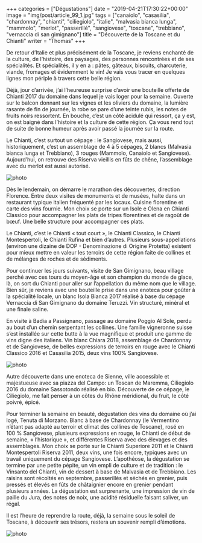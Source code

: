 +++
categories = ["Dégustations"]
date = "2019-04-21T17:30:22+00:00"
image = "img/post/article_99_1.jpg"
tags = ["canaiolo", "casasilia", "chardonnay", "chianti", "ciliegiolo", "italie", "malvasia bianca lunga", "mammolo", "merlot", "passerillé", "sangiovese", "toscane", "trebbiano", "vernaccia di san gimignano"] 
title = "Découverte de la Toscane et du Chianti"
writer = "Thomas"
+++

De retour d’Italie et plus précisément de la Toscane, je reviens enchanté de la culture, de l’histoire, des paysages, des personnes rencontrées et de ses spécialités. Et spécialités, il y en a : pâtes, gâteaux, biscuits, charcuterie, viande, fromages et évidemment le vin!
Je vais vous tracer en quelques lignes mon périple à travers cette belle région.

Déjà, jour d’arrivée, j’ai l’heureuse surprise d’avoir une bouteille offerte de Chianti 2017 du domaine dans lequel je vais loger pour la semaine. Ouverte sur le balcon donnant sur les vignes et les oliviers du domaine, la lumière rasante de fin de journée, la robe se pare d’une teinte rubis, les notes de fruits noirs ressortent. En bouche, c’est un côté acidulé qui ressort, ça y est, on est baigné dans l’histoire et la culture de cette région. Ça vous rend tout de suite de bonne humeur après avoir passé la journée sur la route.

Le Chianti, c’est surtout un cépage : le Sangiovese, mais aussi, historiquement, c’est un assemblage de 4 à 5 cépages, 2 blancs (Malvasia bianca lunga et Trebbiano), 3 rouges (Mammolo, Canaiolo et Sangiovese). Aujourd’hui, on retrouve des Riserva vieillis en fûts de chêne, l’assemblage avec du merlot est aussi autorisé.

![photo][2]

Dès le lendemain, on démarre le marathon des découvertes, direction Florence. Entre deux visites de monuments et de musées, halte dans un restaurant typique italien fréquenté par les locaux. Cuisine florentine et carte des vins fournie. Mon choix se porte sur un Isole e Olena en Chianti Classico pour accompagner les plats de tripes florentines et de ragoût de bœuf. Une belle structure pour accompagner ces plats.

Le Chianti, c’est le Chianti « tout court », le Chianti Classico, le Chianti Montespertoli, le Chianti Rufina et bien d’autres. Plusieurs sous-appellations (environ une dizaine de DOP - Denominazione di Origine Protetta) existent pour mieux mettre en valeur les terroirs de cette région faite de collines et de mélanges de roches et de sédiments.

Pour continuer les jours suivants, visite de San Gimignano, beau village perché avec ces tours du moyen-âge et son champion du monde de glace, là, on sort du Chianti pour aller sur l’appellation du même nom que le village. Bien sûr, je reviens avec une bouteille prise dans une enoteca pour goûter à la spécialité locale, un blanc Isola Bianca 2017 réalisé à base du cépage Vernaccia di San Gimignano du domaine Teruzzi. Vin structuré, minéral et une finale saline.

En visite à Badia a Passignano, passage au domaine Poggio Al Sole, perdu au bout d’un chemin serpentant les collines. Une famille vigneronne suisse s’est installée sur cette butte à la vue magnifique et produit une gamme de vins digne des italiens. Vin blanc Chiara 2018, assemblage de Chardonnay et de Sangiovese, de belles expressions de terroirs en rouge avec le Chianti Classico 2016 et Casasilia 2015, deux vins 100% Sangiovese.

![photo][3]

Autre découverte dans une enoteca de Sienne, ville accessible et majestueuse avec sa piazza del Campo: un Toscan de Maremma, Ciliegiolo 2016 du domaine Sassotondo réalisé en bio. Découverte de ce cépage, le Ciliegiolo, me fait penser à un côtes du Rhône méridional, du fruit, le côté poivré, épicé.

Pour terminer la semaine en beauté, dégustation des vins du domaine où j’ai logé, Tenuta di Morzano. Blanc à base de Chardonnay (le Vermentino n’étant pas adapté au terroir et climat des collines de Toscane), rosé en 100 % Sangiovese, plusieurs expressions en rouge, le Chianti de début de semaine, « l’historique », et différentes Riserva avec des élevages et des assemblages. Mon choix se porte sur le Chianti Superiore 2011 et le Chianti Montespertoli Riserva 2011, deux vins, une fois encore, typiques avec un travail uniquement du cépage Sangiovese.
L’apothéose, la dégustation se termine par une petite pépite, un vin empli de culture et de tradition : le Vinsanto del Chianti, vin de dessert à base de Malvasia et de Trebbiano. Les raisins sont récoltés en septembre, passerillés et séchés en grenier, puis pressés et élevés en fûts de châtaignier encore en grenier pendant plusieurs années. La dégustation est surprenante, une impression de vin de paille du Jura, des notes de noix, une acidité résiduelle faisant saliver, un régal.

Il est l’heure de reprendre la route, déjà, la semaine sous le soleil de Toscane, à découvrir ses trésors, restera un souvenir rempli d’émotions.

![photo][1]

[1]: /img/post/article_99_1.jpg
[2]: /img/post/article_99_2.jpg
[3]: /img/post/article_99_3.jpg